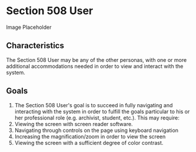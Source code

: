 # Section 508 User

Image Placeholder

## Characteristics
The Section 508 User may be any of the other personas, with one or more additional accommodations needed in order to view and interact with the system.

## Goals

1. The Section 508 User's goal is to succeed in fully navigating and interacting with the system in order to fulfill the goals particular to his or her professional role (e.g. archivist, student, etc.).  This may require:
  1. Viewing the screen with screen reader software.
  2. Navigating through controls on the page using keyboard navigation
  3. Increasing the magnification/zoom in order to view the screen
  4. Viewing the screen with a sufficient degree of color contrast.

